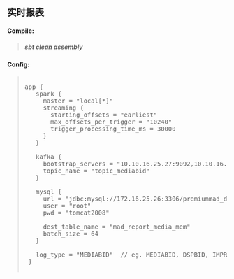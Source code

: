 ## 实时报表

#### Compile: 
> #####  sbt clean assembly

#### Config:
> <pre> 
> app {
>    spark {
>      master = "local[*]"
>      streaming {
>        starting_offsets = "earliest"
>        max_offsets_per_trigger = "10240"
>        trigger_processing_time_ms = 30000
>      }
>    }
>  
>    kafka {
>      bootstrap_servers = "10.10.16.25.27:9092,10.10.16.25.28:9092,10.10.16.25.29:9092"
>      topic_name = "topic_mediabid"
>    }
>  
>    mysql {
>      url = "jdbc:mysql://172.16.25.26:3306/premiummad_dev?useUnicode=true&characterEncoding=utf8&autoReconnect=true"
>      user = "root"
>      pwd = "tomcat2008"
>  
>      dest_table_name = "mad_report_media_mem"
>      batch_size = 64
>    }
>  
>    log_type = "MEDIABID"  // eg. MEDIABID, DSPBID, IMPRESSION, CLICK, WINNOTICE
>  }
>  </pre>